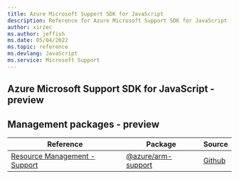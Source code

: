 ```yaml
---
title: Azure Microsoft Support SDK for JavaScript
description: Reference for Azure Microsoft Support SDK for JavaScript
author: xirzec
ms.author: jeffish
ms.date: 05/04/2022
ms.topic: reference
ms.devlang: JavaScript
ms.service: Microsoft Support
---
```

## Azure Microsoft Support SDK for JavaScript - preview
## Management packages - preview
| Reference | Package | Source |
|---|---|---|
|[Resource Management - Support](javascript/api/overview/azure/arm-support-readme)|[@azure/arm-support](https://www.npmjs.com/package/@azure/arm-support)|[Github](https://github.com/Azure/azure-sdk-for-js/blob/main/sdk/support/arm-support)|


